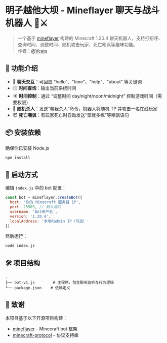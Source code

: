 # 明子越他大坝 - Mineflayer 聊天与战斗机器人 🤖⚔️

> 一个基于 [mineflayer](https://github.com/PrismarineJS/mineflayer) 构建的 Minecraft 1.20.4 聊天机器人，支持打招呼、查询时间、调整时间、随机攻击玩家、死亡嘲讽等趣味功能。  
> 作者：[@Vcats](https://github.com/your-github)

## 🌟 功能介绍

- 💬 **聊天交互**：可回应 “hello”、"time"、"help"、"about" 等关键词
- 🕒 **时间查询**：输出当前系统时间
- ☀️ **时间控制**：通过 “调整时间 day/night/noon/midnight” 控制游戏时间（需要权限）
- 🔪 **随机杀人**：发送“帮我杀人”命令，机器人将随机 TP 并攻击一名在线玩家
- 😈 **死亡嘲讽**：有玩家死亡时自动发送“菜就多练”等嘲讽语句

## 📦 安装依赖

确保你已安装 Node.js

```bash
npm install
````

## 🚀 启动方式

编辑 `index.js` 中的 bot 配置：

```js
const bot = mineflayer.createBot({
  host: '你的 Minecraft 服务器 IP',
  port: 25565, // 默认端口
  username: 'Bot用户名',
  version: '1.20.4',
  localAddress: '本地Radmin IP（可选）'
})
```

然后运行：

```bash
node index.js
```

## 🛠 项目结构

```
.
├── bot-v1.js        # 主程序，包含聊天监听与行为逻辑
└── package.json    # 依赖定义
```

## 🙏 致谢

本项目基于以下开源项目构建：

* [mineflayer](https://github.com/PrismarineJS/mineflayer) - Minecraft bot 框架
* [minecraft-protocol](https://github.com/PrismarineJS/node-minecraft-protocol) - 协议支持库



